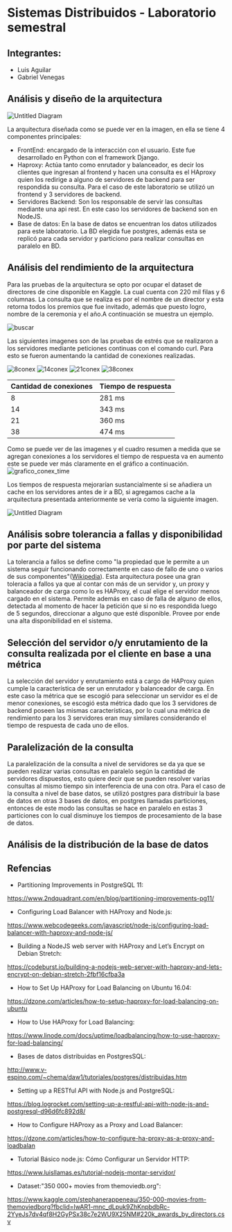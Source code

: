 # Sistemas Distribuidos - Laboratorio semestral

## Integrantes:
- Luis Aguilar 
- Gabriel Venegas

## Análisis y diseño de la arquitectura

![Untitled Diagram](https://user-images.githubusercontent.com/19898908/60762078-89582480-a025-11e9-8b5b-e7913a3dfe25.png)

La arquitectura diseñada como se puede ver en la imagen, en ella se tiene 4 componentes principales:
- FrontEnd: encargado de la interacción con el usuario. Este fue desarrollado en Python con el framework Django.
- Haproxy: Actúa tanto como enrutador y balanceador, es decir los clientes que ingresan al frontend y hacen una consulta es el HAproxy quien los redirige a alguno de servidores de backend para ser respondida su consulta. Para el caso de este laboratorio se utilizó un frontend y 3 servidores de backend.
- Servidores Backend: Son los responsable de servir las consultas mediante una api rest. En este caso los servidores de backend son en NodeJS.
- Base de datos: En la base de datos se encuentran los datos utilizados para este laboratorio. La BD elegida fue postgres, además esta se replicó para cada servidor y particiono para realizar consultas en paralelo en BD.
## Análisis del rendimiento de la arquitectura
Para las pruebas de la arquitectura se opto por ocupar el dataset de directores de cine disponible en Kaggle. La cual cuenta con 220 mil filas y 6 columnas. La consulta que se realiza es por el nombre de un director y esta retorna todos los premios que fue invitado, además que puesto logro, nombre de la ceremonia y el año.A continuación se muestra un ejemplo.

![buscar](https://user-images.githubusercontent.com/19898908/60763402-b6b2cb80-a041-11e9-81e8-157955f2e793.PNG)

Las siguientes imagenes son de las pruebas de estrés que se realizaron a los servidores mediante peticiones continuas con el comando curl. Para esto se fueron aumentando la cantidad de conexiones realizadas.

![8conex](https://user-images.githubusercontent.com/19898908/60762844-39358e00-a036-11e9-9310-5e98bc7dbaac.PNG)
![14conex](https://user-images.githubusercontent.com/19898908/60762902-1e174e00-a037-11e9-968d-1cbea78c0b08.PNG)
![21conex](https://user-images.githubusercontent.com/19898908/60762852-566a5c80-a036-11e9-8de4-18d4006514fb.PNG)
![38conex](https://user-images.githubusercontent.com/19898908/60762854-5ff3c480-a036-11e9-905c-a5ad2a0dccd6.PNG)

| Cantidad de conexiones | Tiempo de respuesta |
|------------------------|---------------------|
| 8                      | 281 ms              |
| 14                     | 343 ms              |
| 21                     | 360 ms              |
| 38                     | 474 ms              |

Como se puede ver de las imagenes y el cuadro resumen a medida que se agregan conexiones a los servidores el tiempo de respuesta va en aumento este se puede ver más claramente en el gráfico a continuación.
![grafico_conex_time](https://user-images.githubusercontent.com/19898908/60763317-b9acbc80-a03f-11e9-891e-be73327b39f6.PNG)

Los tiempos de respuesta mejorarían sustancialmente si se añadiera un cache en los servidores antes de ir a BD, si agregamos cache a la arquitectura presentada anteriormente se vería como la siguiente imagen.

![Untitled Diagram](https://user-images.githubusercontent.com/19898908/60763191-16f33e80-a03d-11e9-9c7d-ec8eaad8dcc5.png)

## Análisis sobre tolerancia a fallas y disponibilidad por parte del sistema
La tolerancia a fallos se define como "la propiedad que le permite a un sistema seguir funcionando correctamente en caso de fallo de uno o varios de sus componentes"([Wikipedia](https://es.wikipedia.org/wiki/Diseño_de_tolerancia_a_fallos#Criterios)). Esta arquitectura posee una gran toleracia a fallos ya que al contar con más de un servidor y, un proxy y balanceador de carga como lo es HAProxy, el cual elige el servidor menos cargado en el sistema. Permite además en caso de falla de alguno de ellos, detectada al momento de hacer la petición que si no es respondida luego de 5 segundos, direccionar a alguno que esté disponible. Provee por ende una alta disponibilidad en el sistema.

## Selección del servidor o/y enrutamiento de la consulta realizada por el cliente en base a una métrica
La selección del servidor y enrutamiento está a cargo de HAProxy quien cumple la característica de ser un enrutador y balanceador de carga. En este caso la métrica que se escogió para seleccionar un servidor es el de menor conexiones, se escogió esta métrica dado que los 3 servidores de backend poseen las mismas características, por lo cual una métrica de rendimiento para los 3 servidores eran muy similares considerando el tiempo de respuesta de cada uno de ellos.

## Paralelización de la consulta
La paralelización  de la consulta a nivel de servidores se da ya que se pueden realizar  varias consultas en paralelo según la cantidad de servidores dispuestos, esto quiere decir que se pueden resolver varias consultas al mismo tiempo sin interferencia de una con otra.
Para el caso de la consulta a nivel de base datos, se utilizó postgres para distribuir la base de datos en otras 3 bases de datos, en postgres llamadas particiones, entonces de este modo las consultas se hace en paralelo en estas 3 particiones con lo cual disminuye los tiempos de procesamiento de la base de datos.

## Análisis de la distribución de la base de datos



## Refencias
- Partitioning Improvements in PostgreSQL 11: 

https://www.2ndquadrant.com/en/blog/partitioning-improvements-pg11/

- Configuring Load Balancer with HAProxy and Node.js:

https://www.webcodegeeks.com/javascript/node-js/configuring-load-balancer-with-haproxy-and-node-js/

- Building a NodeJS web server with HAProxy and Let’s Encrypt on Debian Stretch:

https://codeburst.io/building-a-nodejs-web-server-with-haproxy-and-lets-encrypt-on-debian-stretch-2fbf16cfba3a

- How to Set Up HAProxy for Load Balancing on Ubuntu 16.04:

https://dzone.com/articles/how-to-setup-haproxy-for-load-balancing-on-ubuntu

- How to Use HAProxy for Load Balancing: 

https://www.linode.com/docs/uptime/loadbalancing/how-to-use-haproxy-for-load-balancing/

- Bases de datos distribuidas en PostgresSQL:

http://www.v-espino.com/~chema/daw1/tutoriales/postgres/distribuidas.htm

- Setting up a RESTful API with Node.js and PostgreSQL:

https://blog.logrocket.com/setting-up-a-restful-api-with-node-js-and-postgresql-d96d6fc892d8/

- How to Configure HAProxy as a Proxy and Load Balancer: 

https://dzone.com/articles/how-to-configure-ha-proxy-as-a-proxy-and-loadbalan

- Tutorial Básico node.js: Cómo Configurar un Servidor HTTP:

https://www.luisllamas.es/tutorial-nodejs-montar-servidor/

- Dataset:"350 000+ movies from themoviedb.org":

https://www.kaggle.com/stephanerappeneau/350-000-movies-from-themoviedborg?fbclid=IwAR1-mnc_dLpuk9ZhKnpbdbRc-2YyeJs7dv4qf8H2GyPSx38c7e2WU9X25NM#220k_awards_by_directors.csv
